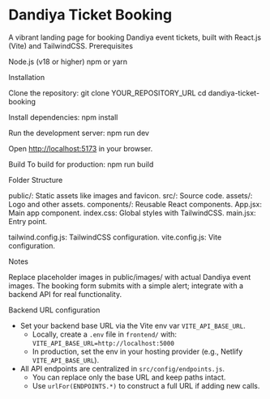 # Dandiya Ticket Booking

A vibrant landing page for booking Dandiya event tickets, built with React.js (Vite) and TailwindCSS.
Prerequisites

Node.js (v18 or higher)
npm or yarn

Installation

Clone the repository:
git clone YOUR_REPOSITORY_URL
cd dandiya-ticket-booking


Install dependencies:
npm install


Run the development server:
npm run dev


Open [http://localhost:5173](http://localhost:5173) in your browser.


Build
To build for production:
npm run build

Folder Structure

public/: Static assets like images and favicon.
src/: Source code.
assets/: Logo and other assets.
components/: Reusable React components.
App.jsx: Main app component.
index.css: Global styles with TailwindCSS.
main.jsx: Entry point.


tailwind.config.js: TailwindCSS configuration.
vite.config.js: Vite configuration.

Notes

Replace placeholder images in public/images/ with actual Dandiya event images.
The booking form submits with a simple alert; integrate with a backend API for real functionality.

Backend URL configuration

- Set your backend base URL via the Vite env var `VITE_API_BASE_URL`.
  - Locally, create a `.env` file in `frontend/` with: `VITE_API_BASE_URL=http://localhost:5000`
  - In production, set the env in your hosting provider (e.g., Netlify `VITE_API_BASE_URL`).
- All API endpoints are centralized in `src/config/endpoints.js`.
  - You can replace only the base URL and keep paths intact.
  - Use `urlFor(ENDPOINTS.*)` to construct a full URL if adding new calls.
